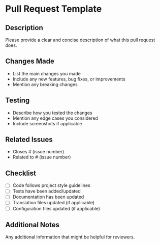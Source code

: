 # Pull Request Template

## Description

Please provide a clear and concise description of what this pull request does.

## Changes Made

- List the main changes you made
- Include any new features, bug fixes, or improvements
- Mention any breaking changes

## Testing

- Describe how you tested the changes
- Mention any edge cases you considered
- Include screenshots if applicable

## Related Issues

- Closes # (issue number)
- Related to # (issue number)

## Checklist

- [ ] Code follows project style guidelines
- [ ] Tests have been added/updated
- [ ] Documentation has been updated
- [ ] Translation files updated (if applicable)
- [ ] Configuration files updated (if applicable)

## Additional Notes

Any additional information that might be helpful for reviewers.
